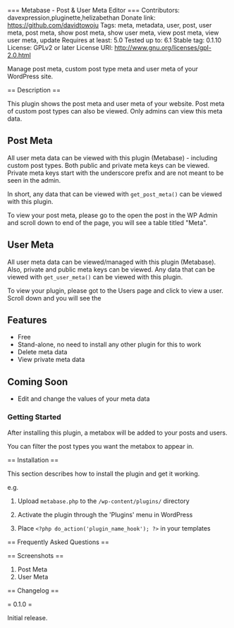=== Metabase - Post & User Meta Editor ===
Contributors: davexpression,pluginette,helizabethan
Donate link: https://github.com/davidtowoju
Tags: meta, metadata, user, post, user meta, post meta, show post meta, show user meta, view post meta, view user meta, update
Requires at least: 5.0
Tested up to: 6.1
Stable tag: 0.1.10
License: GPLv2 or later
License URI: http://www.gnu.org/licenses/gpl-2.0.html

Manage post meta, custom post type meta and user meta of your WordPress site.

== Description ==

This plugin shows the post meta and user meta of your website. Post meta of custom post types can also be viewed. Only admins can view this meta data.

## Post Meta

All user meta data can be viewed with this plugin (Metabase) - including custom post types. Both public and private meta keys can be viewed. Private meta keys start with the underscore prefix and are not meant to be seen in the admin.

In short, any data that can be viewed with `get_post_meta()` can be viewed with this plugin.

To view your post meta, please go to the open the post in the WP Admin and scroll down to end of the page, you will see a table titled "Meta".

## User Meta

All user meta data can be viewed/managed with this plugin (Metabase). Also, private and public meta keys can be viewed. Any data that can be viewed with `get_user_meta()` can be viewed with this plugin.

To view your plugin, please got to the Users page and click to view a user. Scroll down and you will see the

## Features

- Free
- Stand-alone, no need to install any other plugin for this to work
- Delete meta data
- View private meta data

## Coming Soon
- Edit and change the values of your meta data


### Getting Started

After installing this plugin, a metabox will be added to your posts and users.

You can filter the post types you want the metabox to appear in.


== Installation ==



This section describes how to install the plugin and get it working.



e.g.



1. Upload `metabase.php` to the `/wp-content/plugins/` directory

1. Activate the plugin through the 'Plugins' menu in WordPress

1. Place `<?php do_action('plugin_name_hook'); ?>` in your templates



== Frequently Asked Questions ==



== Screenshots ==
1. Post Meta
2. User Meta


== Changelog ==



= 0.1.0 =

Initial release.